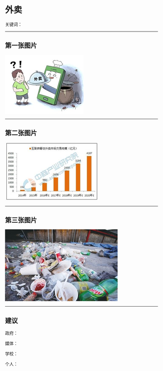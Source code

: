 # 外卖

关键词：



------

## 第一张图片

![](take_out1.jpg)





------

## 第二张图片

![](take_out2.jpg)

------

## 第三张图片

![](take_out3.jpg)

------

## 建议

政府：

媒体：

学校：

个人：